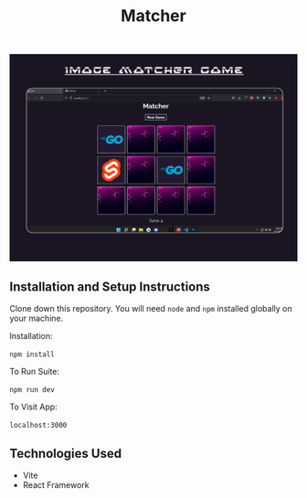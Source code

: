 <h1  align="center">Matcher</h1>

</br>

<p  align="center">

<img  src="/public/preview.png"/>

</p>

## Installation and Setup Instructions

Clone down this repository. You will need `node` and `npm` installed globally on your machine.

Installation:

`npm install`

To Run Suite:

`npm run dev`


To Visit App:

`localhost:3000`

## Technologies Used

- Vite
- React Framework

